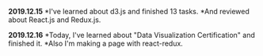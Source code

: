 **2019.12.15**
*I've learned about d3.js and finished 13 tasks.
*And reviewed about React.js and Redux.js.

**2019.12.16**
*Today, I've learned about "Data Visualization Certification" and finished it.
*Also I'm making a page with react-redux.
